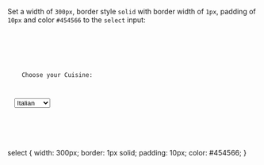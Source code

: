 Set a width of `300px`,
border style `solid`
with border width of `1px`,
padding of `10px`
and
color `#454566`
to the `select` input:

<codeblock language="css" type="exercise" testMode="fixedInput">
<code>
<panel language="html">
<form>
  <p>
    Choose your Cuisine:
  </p>
  <select name="cuisine">
    <option value="Italian">Italian</option>
    <option value="Indian">Indian</option>
    <option value="Mexican">Mexican</option>
    <option value="Chinese">Chinese</option>
  </select>
</form>
</panel>
<panel language="css">

</panel>
</code>

<solution>
select {
  width: 300px;
  border: 1px solid;
  padding: 10px;
  color: #454566;
}
</solution>
</codeblock>